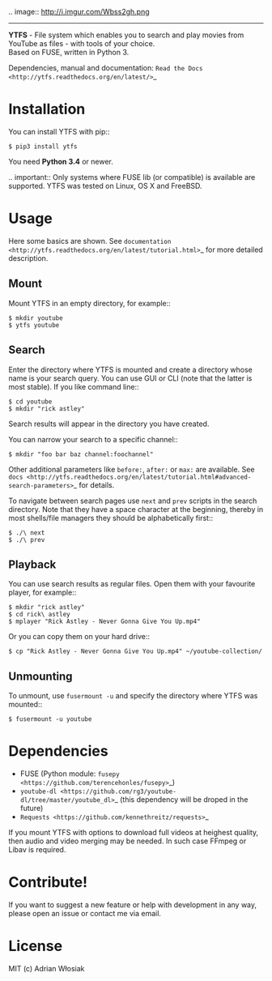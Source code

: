 .. image:: http://i.imgur.com/Wbss2gh.png

*****************************************

**YTFS** - File system which enables you to search and play movies from YouTube as files - with tools of your choice.  
Based on FUSE, written in Python 3.

Dependencies, manual and documentation: `Read the Docs <http://ytfs.readthedocs.org/en/latest/>`_

Installation
============

You can install YTFS with pip::

    $ pip3 install ytfs

You need **Python 3.4** or newer.

.. important:: Only systems where FUSE lib (or compatible) is available are supported. YTFS was tested on Linux, OS X and FreeBSD.

Usage
=====

Here some basics are shown. See `documentation <http://ytfs.readthedocs.org/en/latest/tutorial.html>`_ for more detailed description.

Mount
-----

Mount YTFS in an empty directory, for example::

    $ mkdir youtube
    $ ytfs youtube

Search
------

Enter the directory where YTFS is mounted and create a directory whose name is your search query. You can use GUI or CLI (note that the latter is most stable). If you like command line::

    $ cd youtube
    $ mkdir "rick astley"

Search results will appear in the directory you have created.

You can narrow your search to a specific channel::

    $ mkdir "foo bar baz channel:foochannel"

Other additional parameters like ``before:``, ``after:`` or ``max:`` are available. See `docs <http://ytfs.readthedocs.org/en/latest/tutorial.html#advanced-search-parameters>`_ for details.

To navigate between search pages use ``next`` and ``prev`` scripts in the search directory. Note that they have a space character at the beginning, thereby in most shells/file managers they should be alphabetically first::

    $ ./\ next
    $ ./\ prev

Playback
--------

You can use search results as regular files. Open them with your favourite player, for example::

    $ mkdir "rick astley"
    $ cd rick\ astley
    $ mplayer "Rick Astley - Never Gonna Give You Up.mp4"

Or you can copy them on your hard drive::

    $ cp "Rick Astley - Never Gonna Give You Up.mp4" ~/youtube-collection/

Unmounting
----------

To unmount, use ``fusermount -u`` and specify the directory where YTFS was mounted::

    $ fusermount -u youtube

Dependencies
============

* FUSE (Python module: `fusepy <https://github.com/terencehonles/fusepy>`_)
* `youtube-dl <https://github.com/rg3/youtube-dl/tree/master/youtube_dl>`_ (this dependency will be droped in the future)
* `Requests <https://github.com/kennethreitz/requests>`_

If you mount YTFS with options to download full videos at heighest quality, then audio and video merging may be needed. In such case FFmpeg or Libav is required.

Contribute!
===========

If you want to suggest a new feature or help with development in any way, please open an issue or contact me via email.

License
=======

MIT (c) Adrian Włosiak
